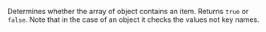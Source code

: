 Determines whether the array of object contains an item. Returns `true` or `false`. Note that in the case of an object it checks the values not key names.

